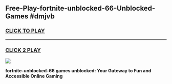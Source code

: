 
## Free-Play-fortnite-unblocked-66-Unblocked-Games #dmjvb
<h3>
<a href="https://news.freeplayer.one?title=fortnite-unblocked-66&ref=8M">CLICK TO PLAY</a></h3>
<hr>

<h3>
<a href="https://news.freeplayer.one?title=fortnite-unblocked-66&ref=8M">CLICK 2 PLAY</a>
  
</h3>

<a href="https://news.freeplayer.one?title=fortnite-unblocked-66&ref=8M"><img src="https://clearcache.store/games.png"></a>


**fortnite-unblocked-66 games unblocked: Your Gateway to Fun and Accessible Online Gaming**
